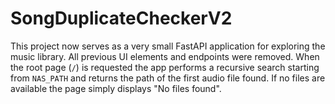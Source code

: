 # SongDuplicateCheckerV2

This project now serves as a very small FastAPI application for exploring the
music library. All previous UI elements and endpoints were removed. When the
root page (`/`) is requested the app performs a recursive search starting from
`NAS_PATH` and returns the path of the first audio file found. If no files are
available the page simply displays "No files found".

